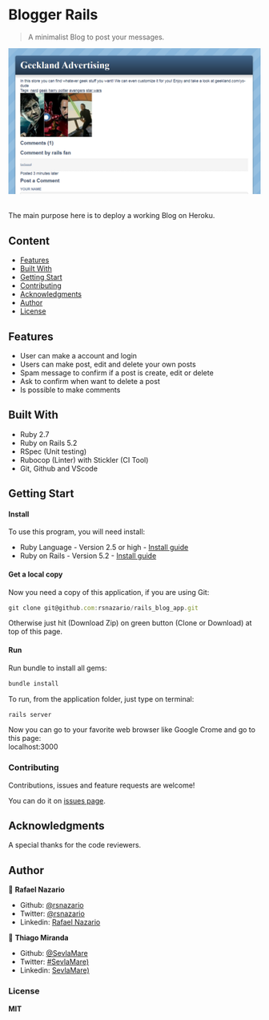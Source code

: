 # Blogger Rails
> A minimalist Blog to post your messages.<br>

![screenshot](screenshot.png)

<br>The main purpose here is to deploy a working Blog on Heroku.<br>

## Content

* [Features](#features)
* [Built With](#built-with)
* [Getting Start](#getting-start)
* [Contributing](#contributing)
* [Acknowledgments](#acknowledgments)
* [Author](#author)
* [License](#license)

## Features

<ul>
  <li>User can make a account and login</li>
  <li>Users can make post, edit and delete your own posts</li>
  <li>Spam message to confirm if a post is create, edit or delete</li>
  <li>Ask to confirm when want to delete a post</li>
  <li>Is possible to make comments</li>
</ul>

## Built With

- Ruby 2.7<br>
- Ruby on Rails 5.2 <br>
- RSpec (Unit testing) <br>
- Rubocop (Linter) with Stickler (CI Tool) <br>
- Git, Github and VScode <br>

## Getting Start

#### Install
To use this program, you will need install:
* Ruby Language - Version 2.5 or high - [Install guide](https://www.ruby-lang.org/en/documentation/installation/)
* Ruby on Rails - Version 5.2 - [Install guide](https://guides.rubyonrails.org/v5.0/getting_started.html#installing-rails)

#### Get a local copy
Now you need a copy of this application, if you are using Git:
```js
git clone git@github.com:rsnazario/rails_blog_app.git
```
Otherwise just hit (Download Zip) on green button (Clone or Download) at top of this page.

#### Run
Run bundle to install all gems:
```js
bundle install
```

To run, from the application folder, just type on terminal:
```js
rails server
```
Now you can go to your favorite web browser like Google Crome and go to this page:<br>
localhost:3000

### Contributing

Contributions, issues and feature requests are welcome!

You can do it on [issues page](issues/).

## Acknowledgments

A special thanks for the code reviewers.

## Author

👤 **Rafael Nazario**

- Github: [@rsnazario](https://github.com/rsnazario)
- Twitter: [@rsnazario](https://twitter.com/rsnazario)
- Linkedin: [Rafael Nazario](https://www.linkedin.com/in/rafael-nazario-692b8293/)

👤 **Thiago Miranda**

- Github: [@SevlaMare](https://github.com/SevlaMare)
- Twitter: [#SevlaMare)](https://twitter.com/SevlaMare)
- Linkedin: [SevlaMare)](https://www.linkedin.com/in/sevlamare)

### License

<strong>MIT</strong>
